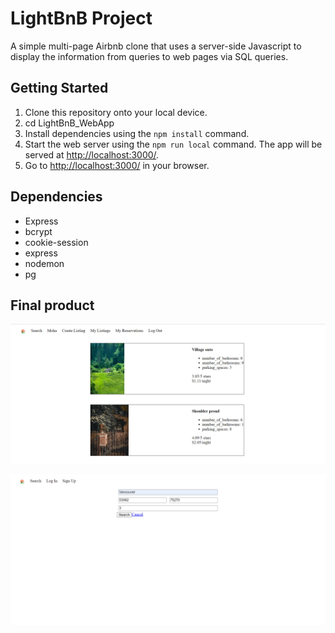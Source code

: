 # LightBnB Project

A simple multi-page Airbnb clone that uses a server-side Javascript to display the information from queries to web pages via SQL queries.

## Getting Started

1. Clone this repository onto your local device.
2. cd LightBnB_WebApp
3. Install dependencies using the `npm install` command.
4. Start the web server using the `npm run local` command. The app will be served at <http://localhost:3000/>.
5. Go to <http://localhost:3000/> in your browser.

## Dependencies

- Express
- bcrypt
- cookie-session
- express
- nodemon
- pg

## Final product

![With user login page](https://github.com/mohaelmi/LightBnB/blob/main/docs/LightBnB-front.png?raw=true)

![search page](https://github.com/mohaelmi/LightBnB/blob/main/docs/LightBnB-search.png?raw=true)
